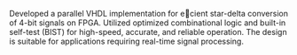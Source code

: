 Developed a parallel VHDL implementation for ecient star-delta conversion of 4-bit signals on FPGA.
Utilized optimized combinational logic and built-in self-test (BIST) for high-speed, accurate, and reliable
operation. The design is suitable for applications requiring real-time signal processing.
